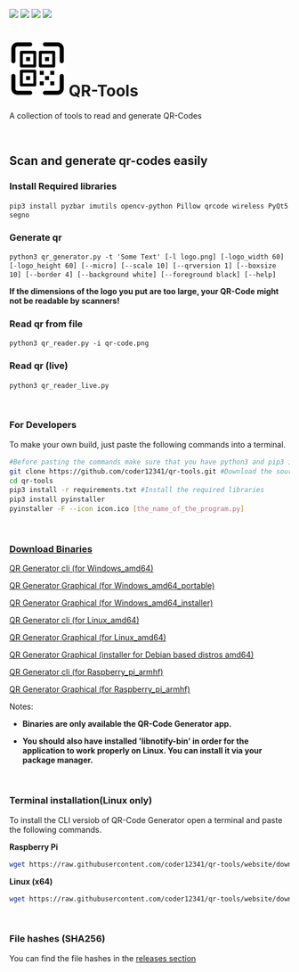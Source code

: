 [![](https://img.shields.io/badge/version-2.0-green)](https://github.com/coder12341/qr-tools/releases/tag/2.0)
![](https://img.shields.io/badge/license-GPLv3-blue)
![](https://img.shields.io/badge/language-Python3-red)
![](https://img.shields.io/badge/platform-Windows%20%7C%20Linux-lightgrey)

# ![QR-Tools](icon.png) QR-Tools
A collection of tools to read and generate QR-Codes

<br>

## Scan and generate qr-codes easily
### Install Required libraries
```
pip3 install pyzbar imutils opencv-python Pillow qrcode wireless PyQt5 segno
```

### Generate qr
```
python3 qr_generator.py -t 'Some Text' [-l logo.png] [-logo_width 60] [-logo_height 60] [--micro] [--scale 10] [--qrversion 1] [--boxsize 10] [--border 4] [--background white] [--foreground black] [--help]
```
**If the dimensions of the logo you put are too large, your QR-Code might not be readable by scanners!**



### Read qr from file
```
python3 qr_reader.py -i qr-code.png
```



### Read qr (live)

```
python3 qr_reader_live.py
```
<br>

### For Developers

To make your own build, just paste the following commands into a terminal.

``` bash
#Before pasting the commands make sure that you have python3 and pip3 installed!
git clone https://github.com/coder12341/qr-tools.git #Download the source code
cd qr-tools
pip3 install -r requirements.txt #Install the required libraries
pip3 install pyinstaller
pyinstaller -F --icon icon.ico [the_name_of_the_program.py]
```

<br>

### [Download Binaries](https://github.com/coder12341/qr-tools/releases)

[QR Generator cli (for Windows_amd64)](https://github.com/coder12341/qr-tools/releases/download/2.0/qr-generator-cli_win_amd64.exe)

[QR Generator Graphical (for Windows_amd64_portable)](https://github.com/coder12341/qr-tools/releases/download/2.0/qr-generator_portable_win_x64.zip)

[QR Generator Graphical (for Windows_amd64_installer)](https://github.com/coder12341/qr-tools/releases/download/2.0/qr-generator_setup_win_amd64.exe)



[QR Generator cli (for Linux_amd64)](https://github.com/coder12341/qr-tools/releases/download/2.0/qr-generator-cli_linux_amd64)

[QR Generator Graphical (for Linux_amd64)](https://github.com/coder12341/qr-tools/releases/download/2.0/qr-generator_linux_amd64.tar.xz)

[QR Generator Graphical (installer for Debian based distros amd64)](https://github.com/coder12341/qr-tools/releases/download/2.0/qr-generator_setup_linux_amd64.deb)



[QR Generator cli (for Raspberry_pi_armhf)](https://github.com/coder12341/qr-tools/releases/download/2.0/qr-generator-cli_rpi)

[QR Generator Graphical (for Raspberry_pi_armhf)](https://github.com/coder12341/qr-tools/releases/download/2.0/qr-generator_rpi.tar.gz)

Notes: 

- **Binaries are only available the QR-Code Generator app.**

- **You should also have installed 'libnotify-bin' in order for the application to work properly on Linux. You can install it via your package manager.**



<br>

### Terminal installation(Linux only)

To install the CLI versiob of QR-Code Generator open a terminal and paste the following commands.

**Raspberry Pi**

```bash
wget https://raw.githubusercontent.com/coder12341/qr-tools/website/downloads/install_rpi.sh && chmod +x install_rpi.sh && sudo ./install_rpi.sh && rm install_rpi.sh && qr-generator -h
```

**Linux (x64)**

```bash
wget https://raw.githubusercontent.com/coder12341/qr-tools/website/downloads/install_linux.sh && chmod +x install_linux.sh && sudo ./install_linux.sh && rm install_linux.sh && qr-generator -h
```
<br>

### File hashes (SHA256)
You can find the file hashes in the [releases section](https://github.com/coder12341/qr-tools/releases/tag/2.0)

